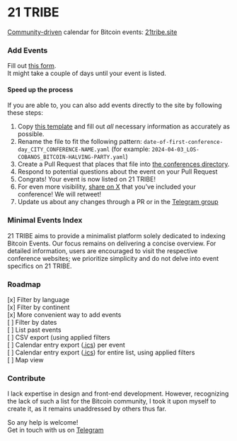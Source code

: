 # 21 TRIBE

[Community-driven](https://t.me/btctribe) calendar for Bitcoin events: [21tribe.site](https://21tribe.site)

### Add Events

Fill out [this form](https://docs.google.com/forms/d/e/1FAIpQLScQdHLj1yj-KaCiLvW8eDxjuPkhJrtN56Mv3w-1K_AjzNLdfw/viewform?usp=sf_link).  
It might take a couple of days until your event is listed.

#### Speed up the process
If you are able to, you can also add events directly to the site by following these steps:

1. Copy [this template](https://github.com/gcomte/21tribe/blob/main/_data/CONFERENCE-TEMPLATE.yaml) and fill out *all* necessary information as accurately as possible.  
2. Rename the file to fit the following pattern: `date-of-first-conference-day_CITY_CONFERENCE-NAME.yaml` (for example: `2024-04-03_LOS-COBANOS_BITCOIN-HALVING-PARTY.yaml`)  
3. Create a Pull Request that places that file into [the conferences directory](https://github.com/gcomte/21tribe/tree/main/_data/conferences).
4. Respond to potential questions about the event on your Pull Request
5. Congrats! Your event is now listed on 21 TRIBE!
6. For even more visibility, [share on X](https://twitter.com/intent/tweet?text=%5BCONFERENCE-NAME%5D%20is%20now%20on%20%40the21tribe%21%20%F0%9F%94%A5%F0%9F%9A%80%0A%0Ahttps%3A%2F%2F21tribe.site) that you've included your conference! We will retweet!
7. Update us about any changes through a PR or in the [Telegram group](https://t.me/btctribe)

### Minimal Events Index

21 TRIBE aims to provide a minimalist platform solely dedicated to indexing Bitcoin Events. Our focus remains on delivering a concise overview. For detailed information, users are encouraged to visit the respective conference websites; we prioritize simplicity and do not delve into event specifics on 21 TRIBE.

### Roadmap
[x] Filter by language  
[x] Filter by continent  
[x] More convenient way to add events  
[ ] Filter by dates  
[ ] List past events  
[ ] CSV export (using applied filters  
[ ] Calendar entry export ([.ics](https://icalendar.org/)) per event  
[ ] Calendar entry export ([.ics](https://icalendar.org/)) for entire list, using applied filters  
[ ] Map view  


### Contribute

I lack expertise in design and front-end development. However, recognizing the lack of such a list for the Bitcoin community, I took it upon myself to create it, as it remains unaddressed by others thus far.

So any help is welcome!  
Get in touch with us on [Telegram](https://t.me/btctribe)
